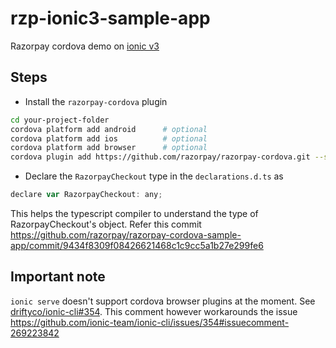 # rzp-ionic3-sample-app

Razorpay cordova demo on [ionic v3](http://ionicframework.com)

## Steps

- Install the `razorpay-cordova` plugin

```bash
cd your-project-folder
cordova platform add android      # optional
cordova platform add ios          # optional
cordova platform add browser      # optional
cordova plugin add https://github.com/razorpay/razorpay-cordova.git --save
```

- Declare the `RazorpayCheckout` type in the `declarations.d.ts` as
```js
declare var RazorpayCheckout: any;
```
This helps the typescript compiler to understand the type of RazorpayCheckout's object. Refer this commit https://github.com/razorpay/razorpay-cordova-sample-app/commit/9434f8309f08426621468c1c9cc5a1b27e299fe6


## Important note

`ionic serve` doesn't support cordova browser plugins at the moment. See [driftyco/ionic-cli#354](https://github.com/driftyco/ionic-cli/issues/354).
This comment however workarounds the issue https://github.com/ionic-team/ionic-cli/issues/354#issuecomment-269223842
